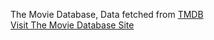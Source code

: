 The Movie Database, Data fetched from <a href="https://www.themoviedb.org">TMDB</a><br>
<a href="https://leo-js-tmdb-app.herokuapp.com/">Visit The Movie Database Site</a>
